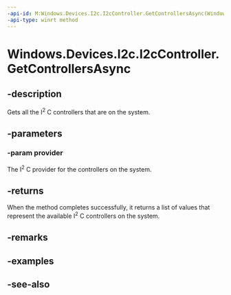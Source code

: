 ----api-id: M:Windows.Devices.I2c.I2cController.GetControllersAsync(Windows.Devices.I2c.Provider.II2cProvider)
-api-type: winrt method
---<!-- Method syntaxpublic Windows.Foundation.IAsyncOperation<Windows.Foundation.Collections.IVectorView<Windows.Devices.I2c.I2cController>> GetControllersAsync(Windows.Devices.I2c.Provider.II2cProvider provider)--># Windows.Devices.I2c.I2cController.GetControllersAsync## -descriptionGets all the I<sup>2</sup> C controllers that are on the system.## -parameters### -param providerThe I<sup>2</sup> C provider for the controllers on the system.## -returnsWhen the method completes successfully, it returns a list of values that represent the available I<sup>2</sup> C controllers on the system.## -remarks## -examples## -see-also